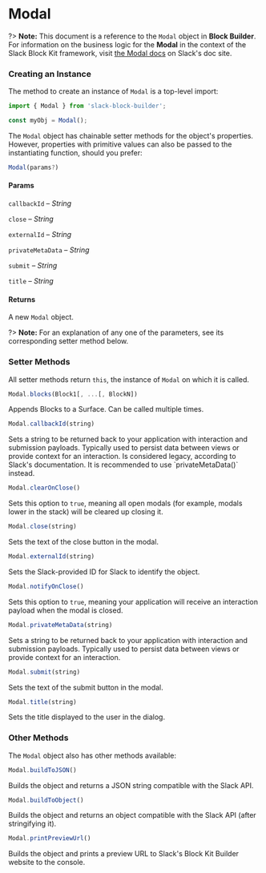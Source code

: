 # Modal

?> **Note:** This document is a reference to the `Modal` object in **Block Builder**. For information on the business logic for the **Modal** in the context of the Slack Block Kit framework, visit [the Modal docs](https:&#x2F;&#x2F;api.slack.com&#x2F;reference&#x2F;surfaces&#x2F;views) on Slack's doc site.

### Creating an Instance 

The method to create an instance of `Modal` is a top-level import:

```javascript
import { Modal } from 'slack-block-builder';

const myObj = Modal();
```


The `Modal` object has chainable setter methods for the object's properties. However, properties with primitive values can also be passed to the instantiating function, should you prefer:

```javascript
Modal(params?)
```

#### Params

`callbackId` – *String*

`close` – *String*

`externalId` – *String*

`privateMetaData` – *String*

`submit` – *String*

`title` – *String*

#### Returns

A new `Modal` object.

?> **Note:** For an explanation of any one of the parameters, see its corresponding setter method below.

### Setter Methods

All setter methods return `this`, the instance of `Modal` on which it is called.

```javascript
Modal.blocks(Block1[, ...[, BlockN])
```

Appends Blocks to a Surface. Can be called multiple times.
```javascript
Modal.callbackId(string)
```

Sets a string to be returned back to your application with interaction and submission payloads. Typically used to persist data between views or provide context for an interaction. Is considered legacy, according to Slack&#39;s documentation. It is recommended to use &#x60;privateMetaData()&#x60; instead.
```javascript
Modal.clearOnClose()
```

Sets this option to `true`, meaning all open modals (for example, modals lower in the stack) will be cleared up closing it.
```javascript
Modal.close(string)
```

Sets the text of the close button in the modal.
```javascript
Modal.externalId(string)
```

Sets the Slack-provided ID for Slack to identify the object.
```javascript
Modal.notifyOnClose()
```

Sets this option to `true`, meaning your application will receive an interaction payload when the modal is closed.
```javascript
Modal.privateMetaData(string)
```

Sets a string to be returned back to your application with interaction and submission payloads. Typically used to persist data between views or provide context for an interaction.
```javascript
Modal.submit(string)
```

Sets the text of the submit button in the modal.
```javascript
Modal.title(string)
```

Sets the title displayed to the user in the dialog.


### Other Methods

The `Modal` object also has other methods available:

```javascript
Modal.buildToJSON()
```

Builds the object and returns a JSON string compatible with the Slack API.
```javascript
Modal.buildToObject()
```

Builds the object and returns an object compatible with the Slack API (after stringifying it).
```javascript
Modal.printPreviewUrl()
```

Builds the object and prints a preview URL to Slack's Block Kit Builder website to the console.

